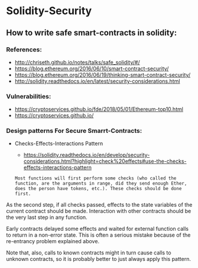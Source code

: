 # Solidity-Security

## How to write safe smart-contracts in solidity:

### References:

- http://chriseth.github.io/notes/talks/safe_solidity/#/
- https://blog.ethereum.org/2016/06/10/smart-contract-security/
- https://blog.ethereum.org/2016/06/19/thinking-smart-contract-security/
- http://solidity.readthedocs.io/en/latest/security-considerations.html

### Vulnerabilities:

- https://cryptoservices.github.io/fde/2018/05/01/Ethereum-top10.html
- https://cryptoservices.github.io/

### Design patterns For Secure Smarrt-Contracts:

- Checks-Effects-Interactions Pattern

  - https://solidity.readthedocs.io/en/develop/security-considerations.html?highlight=check%20effects#use-the-checks-effects-interactions-pattern
  
  ```
  Most functions will first perform some checks (who called the function, are the arguments in range, did they send enough Ether, does the person have tokens, etc.). These checks should be done first.

As the second step, if all checks passed, effects to the state variables of the current contract should be made. Interaction with other contracts should be the very last step in any function.

Early contracts delayed some effects and waited for external function calls to return in a non-error state. This is often a serious mistake because of the re-entrancy problem explained above.

Note that, also, calls to known contracts might in turn cause calls to unknown contracts, so it is probably better to just always apply this pattern.
```
